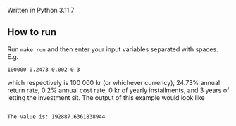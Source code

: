 Written in Python 3.11.7

## How to run
Run `make run` and then enter your input variables separated with spaces. E.g.
```
100000 0.2473 0.002 0 3
```
which respectively is 100 000 kr (or whichever currency), 24.73% annual return rate, 0.2% annual cost rate, 0 kr of yearly installments, and 3 years of letting the investment sit. The output of this example would look like
```

The value is: 192887.6361838944

```
